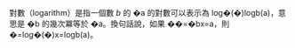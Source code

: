 對數（logarithm）是指一個數 $b$ 的 �a 的對數可以表示為 log⁡�(�)logb​(a)，意思是 �b 的幾次冪等於 �a。換句話說，如果 ��=�bx=a，則 �=log⁡�(�)x=logb​(a)。